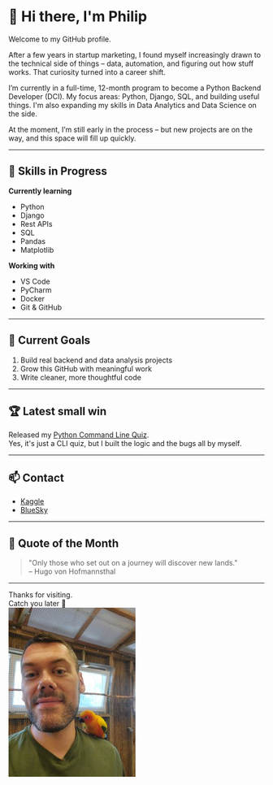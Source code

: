 # 👋 Hi there, I'm Philip

Welcome to my GitHub profile.

After a few years in startup marketing, I found myself increasingly drawn to the technical side of things – data, automation, and figuring out how stuff works. That curiosity turned into a career shift.

I’m currently in a full-time, 12-month program to become a Python Backend Developer (DCI). My focus areas: Python, Django, SQL, and building useful things. I'm also expanding my skills in Data Analytics and Data Science on the side.

At the moment, I’m still early in the process – but new projects are on the way, and this space will fill up quickly.

---

## 💪 Skills in Progress

**Currently learning**
- Python
- Django
- Rest APIs
- SQL
- Pandas
- Matplotlib

**Working with**
- VS Code
- PyCharm
- Docker
- Git & GitHub

---

## 🎯 Current Goals
1. Build real backend and data analysis projects
2. Grow this GitHub with meaningful work
3. Write cleaner, more thoughtful code

---

## 🏆 Latest small win
Released my [Python Command Line Quiz](https://github.com/JuliusDeane-data/Python_CL_Quiz).  
Yes, it's just a CLI quiz, but I built the logic and the bugs all by myself.

---

## 📫 Contact
- [Kaggle](https://www.kaggle.com/jdeane)
- [BlueSky](https://bsky.app/profile/juliusdeane.bsky.social)

---

## 🎉 Quote of the Month
> "Only those who set out on a journey will discover new lands."  
> – Hugo von Hofmannsthal

---

Thanks for visiting.  
Catch you later 👾  
![picture with bird](images/20240902_123348.jpg)
